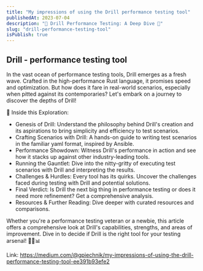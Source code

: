 ```yaml
---
title: "My impressions of using the Drill performance testing tool"
publishedAt: 2023-07-04
description: "🔩 Drill Performance Testing: A Deep Dive 🔩"
slug: "drill-performance-testing-tool"
isPublish: true
---
```


## Drill - performance testing tool

In the vast ocean of performance testing tools, Drill emerges as a fresh wave. Crafted in the high-performance Rust language, it promises speed and optimization. But how does it fare in real-world scenarios, especially when pitted against its contemporaries? Let's embark on a journey to discover the depths of Drill!

📌 Inside this Exploration:

- Genesis of Drill: Understand the philosophy behind Drill's creation and its aspirations to bring simplicity and efficiency to test scenarios.
- Crafting Scenarios with Drill: A hands-on guide to writing test scenarios in the familiar yaml format, inspired by Ansible.
- Performance Showdown: Witness Drill's performance in action and see how it stacks up against other industry-leading tools.
- Running the Gauntlet: Dive into the nitty-gritty of executing test scenarios with Drill and interpreting the results.
- Challenges & Hurdles: Every tool has its quirks. Uncover the challenges faced during testing with Drill and potential solutions.
- Final Verdict: Is Drill the next big thing in performance testing or does it need more refinement? Get a comprehensive analysis.
- Resources & Further Reading: Dive deeper with curated resources and comparisons.

Whether you're a performance testing veteran or a newbie, this article offers a comprehensive look at Drill's capabilities, strengths, and areas of improvement. Dive in to decide if Drill is the right tool for your testing arsenal! 🔧🌊📊

Link: https://medium.com/@gpiechnik/my-impressions-of-using-the-drill-performance-testing-tool-ee391b93efe2
